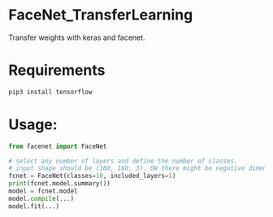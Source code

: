 # FaceNet_TransferLearning
Transfer weights with keras and facenet.

# Requirements
```bash
pip3 install tensorflow
```

# Usage:

```python
from facenet import FaceNet

# select any number of layers and define the number of classes.
# input shape should be (160, 160, 3). OW there might be negative dimension errors with small images.
fcnet = FaceNet(classes=10, included_layers=1)
print(fcnet.model.summary())
model = fcnet.model
model.compile(...)
model.fit(...)
```
